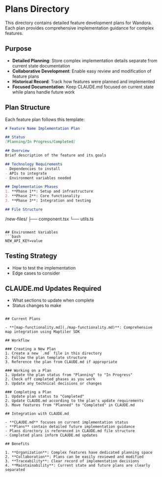 # Plans Directory

This directory contains detailed feature development plans for Wandora. Each plan provides comprehensive implementation guidance for complex features.

## Purpose

- **Detailed Planning**: Store complex implementation details separate from current state documentation
- **Collaborative Development**: Enable easy review and modification of feature plans
- **Historical Record**: Track how features were planned and implemented
- **Focused Documentation**: Keep CLAUDE.md focused on current state while plans handle future work

## Plan Structure

Each feature plan follows this template:

```markdown
# Feature Name Implementation Plan

## Status
[Planning/In Progress/Completed]

## Overview
Brief description of the feature and its goals

## Technology Requirements
- Dependencies to install
- APIs to integrate
- Environment variables needed

## Implementation Phases
1. **Phase 1**: Setup and infrastructure
2. **Phase 2**: Core functionality
3. **Phase 3**: Integration and testing

## File Structure
```
/new-files/
  ├── component.tsx
  └── utils.ts
```

## Environment Variables
```bash
NEW_API_KEY=value
```

## Testing Strategy
- How to test the implementation
- Edge cases to consider

## CLAUDE.md Updates Required
- What sections to update when complete
- Status changes to make
```

## Current Plans

- **[map-functionality.md](./map-functionality.md)**: Comprehensive map integration using Maptiler SDK

## Workflow

### Creating a New Plan
1. Create a new `.md` file in this directory
2. Follow the plan template structure
3. Reference the plan from CLAUDE.md if appropriate

### Working on a Plan
1. Update the plan status from "Planning" to "In Progress"
2. Check off completed phases as you work
3. Update any technical decisions or changes

### Completing a Plan
1. Update plan status to "Completed"
2. Update CLAUDE.md according to the plan's update requirements
3. Move features from "Planned" to "Completed" in CLAUDE.md

## Integration with CLAUDE.md

- **CLAUDE.md** focuses on current implementation status
- **Plans** contain detailed future implementation guidance
- Plans directory is referenced in CLAUDE.md file structure
- Completed plans inform CLAUDE.md updates

## Benefits

1. **Organization**: Complex features have dedicated planning space
2. **Collaboration**: Plans can be easily reviewed and modified
3. **Traceability**: Clear record of implementation decisions
4. **Maintainability**: Current state and future plans are clearly separated